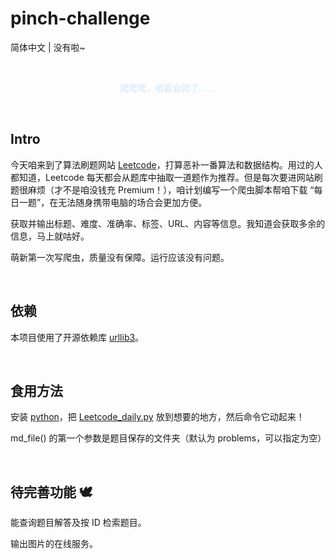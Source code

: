 # pinch-challenge

简体中文 | 没有啦~

<br />

<div align="center" style="color: #c9e7ff;">
  <p >爬爬爬，咱最会爬了… …</p>
</div>

<br />

## Intro

今天咱来到了算法刷题网站 [Leetcode](https://leetcode.com)，打算恶补一番算法和数据结构。用过的人都知道，Leetcode 每天都会从题库中抽取一道题作为推荐。但是每次要进网站刷题很麻烦（才不是咱没钱充 Premium！），咱计划编写一个爬虫脚本帮咱下载 “每日一题”，在无法随身携带电脑的场合会更加方便。

获取并输出标题、难度、准确率、标签、URL、内容等信息。我知道会获取多余的信息，马上就咕好。

萌新第一次写爬虫，质量没有保障。运行应该没有问题。

<br />

## 依赖

本项目使用了开源依赖库 [urllib3](https://urllib3.readthedocs.io/en/stable/index.html)。

<br />

## 食用方法

安装 [python](https://www.python.org/)，把 [Leetcode_daily.py](https://github.com/namolite/pinch-challenge/blob/main/Leetcode_daily.py) 放到想要的地方，然后命令它动起来！

md_file() 的第一个参数是题目保存的文件夹（默认为 problems，可以指定为空）

<br />

## 待完善功能 🕊

能查询题目解答及按 ID 检索题目。

输出图片的在线服务。
